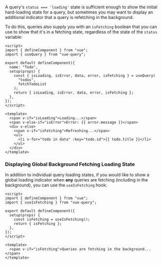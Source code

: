 A query's `status === 'loading'` state is sufficient enough to show the initial hard-loading state for a query, but sometimes you may want to display an additional indicator that a query is refetching in the background.

To do this, queries also supply you with an `isFetching` boolean that you can use to show that it's in a fetching state, regardless of the state of the `status` variable:

```vue
<script>
import { defineComponent } from "vue";
import { useQuery } from "vue-query";

export default defineComponent({
  name: "Todo",
  setup(props) {
    const { isLoading, isError, data, error, isFetching } = useQuery(
      "todos",
      fetchTodoList
    );
    return { isLoading, isError, data, error, isFetching };
  },
});
</script>

<template>
  <span v-if="isLoading">Loading...</span>
  <span v-else-if="isError">Error: {{ error.message }}</span>
  <div v-else>
    <span v-if="isFetching">Refreshing...</span>
    <ul>
      <li v-for="todo in data" :key="todo.id">{{ todo.title }}</li>
    </ul>
  </div>
</template>
```

### Displaying Global Background Fetching Loading State

In addition to individual query loading states, if you would like to show a global loading indicator when **any** queries are fetching (including in the background), you can use the `useIsFetching` hook:

```vue
<script>
import { defineComponent } from "vue";
import { useIsFetching } from "vue-query";

export default defineComponent({
  setup(props) {
    const isFetching = useIsFetching();
    return { isFetching };
  },
});
</script>

<template>
  <span v-if="isFetching">Queries are fetching in the background...</span>
</template>
```